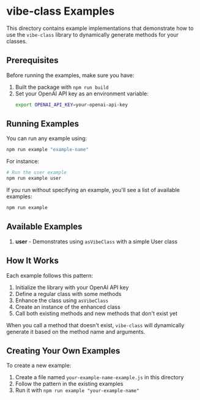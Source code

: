 # vibe-class Examples

This directory contains example implementations that demonstrate how to use the `vibe-class` library to dynamically generate methods for your classes.

## Prerequisites

Before running the examples, make sure you have:

1. Built the package with `npm run build`
2. Set your OpenAI API key as an environment variable:
   ```bash
   export OPENAI_API_KEY=your-openai-api-key
   ```

## Running Examples

You can run any example using:

```bash
npm run example "example-name"
```

For instance:

```bash
# Run the user example
npm run example user
```

If you run without specifying an example, you'll see a list of available examples:

```bash
npm run example
```

## Available Examples

1. **user** - Demonstrates using `asVibeClass` with a simple User class

## How It Works

Each example follows this pattern:

1. Initialize the library with your OpenAI API key
2. Define a regular class with some methods
3. Enhance the class using `asVibeClass`
4. Create an instance of the enhanced class
5. Call both existing methods and new methods that don't exist yet

When you call a method that doesn't exist, `vibe-class` will dynamically generate it based on the method name and arguments.

## Creating Your Own Examples

To create a new example:

1. Create a file named `your-example-name-example.js` in this directory
2. Follow the pattern in the existing examples
3. Run it with `npm run example "your-example-name"`
